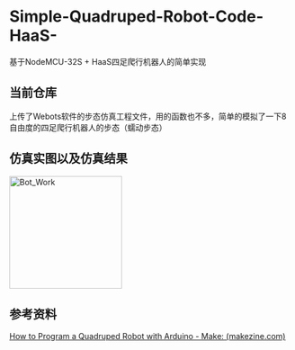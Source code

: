# Simple-Quadruped-Robot-Code-HaaS-
基于NodeMCU-32S + HaaS四足爬行机器人的简单实现

## 当前仓库
上传了Webots软件的步态仿真工程文件，用的函数也不多，简单的模拟了一下8自由度的四足爬行机器人的步态（蠕动步态）

## 仿真实图以及仿真结果
<img src="Readme_Files/Bot_Work.png" alt="Bot_Work" width="200" height="auto" />

## 参考资料
[How to Program a Quadruped Robot with Arduino - Make: (makezine.com)](https://makezine.com/article/technology/robotics/robot-quadruped-arduino-program/)
